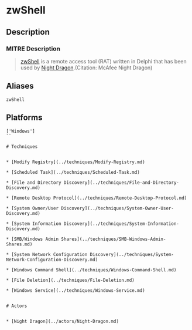 
# zwShell

## Description

### MITRE Description

> [zwShell](https://attack.mitre.org/software/S0350) is a remote access tool (RAT) written in Delphi that has been used by [Night Dragon](https://attack.mitre.org/groups/G0014).(Citation: McAfee Night Dragon)

## Aliases

```
zwShell
```

## Platforms

```
['Windows']
``

# Techniques


* [Modify Registry](../techniques/Modify-Registry.md)

* [Scheduled Task](../techniques/Scheduled-Task.md)
    
* [File and Directory Discovery](../techniques/File-and-Directory-Discovery.md)
    
* [Remote Desktop Protocol](../techniques/Remote-Desktop-Protocol.md)
    
* [System Owner/User Discovery](../techniques/System-Owner-User-Discovery.md)
    
* [System Information Discovery](../techniques/System-Information-Discovery.md)
    
* [SMB/Windows Admin Shares](../techniques/SMB-Windows-Admin-Shares.md)
    
* [System Network Configuration Discovery](../techniques/System-Network-Configuration-Discovery.md)
    
* [Windows Command Shell](../techniques/Windows-Command-Shell.md)
    
* [File Deletion](../techniques/File-Deletion.md)
    
* [Windows Service](../techniques/Windows-Service.md)
    

# Actors


* [Night Dragon](../actors/Night-Dragon.md)

